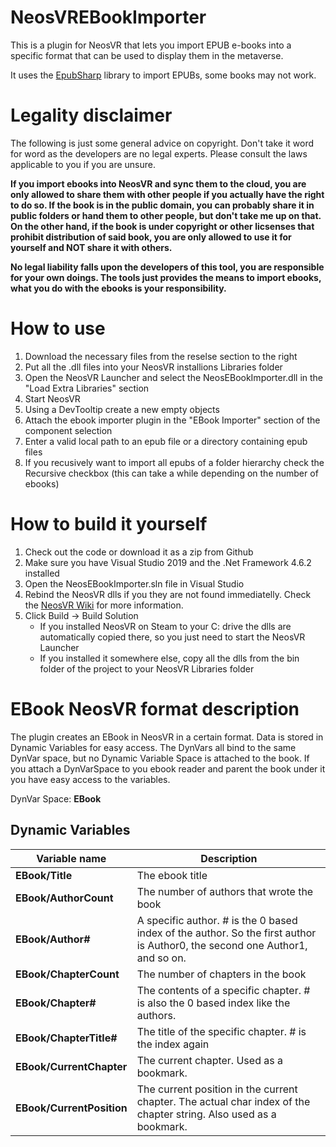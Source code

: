 # NeosVREBookImporter

This is a plugin for NeosVR that lets you import EPUB e-books into a specific format that can be used to display them in the metaverse.

It uses the [EpubSharp](https://github.com/Asido/EpubSharp) library to import EPUBs, some books may not work.

# Legality disclaimer

The following is just some general advice on copyright. Don't take it word for word as the developers are no legal experts.
Please consult the laws applicable to you if you are unsure.

**If you import ebooks into NeosVR and sync them to the cloud, you are only allowed to share them with other people if you actually have the right to do so.
If the book is in the public domain, you can probably share it in public folders or hand them to other people, but don't take me up on that.
On the other hand, if the book is under copyright or other licsenses that prohibit distribution of said book, you are only allowed to use it for yourself and NOT share it with others.**

**No legal liability falls upon the developers of this tool, you are responsible for your own doings. 
The tools just provides the means to import ebooks, what you do with the ebooks is your responsibility.**

# How to use

 1. Download the necessary files from the reselse section to the right
 2. Put all the .dll files into your NeosVR installions Libraries folder
 3. Open the NeosVR Launcher and select the NeosEBookImporter.dll in the "Load Extra Libraries" section
 4. Start NeosVR
 5. Using a DevTooltip create a new empty objects
 6. Attach the ebook importer plugin in the "EBook Importer" section of the component selection
 7. Enter a valid local path to an epub file or a directory containing epub files
 8. If you recusively want to import all epubs of a folder hierarchy check the Recursive checkbox (this can take a while depending on the number of ebooks)

# How to build it yourself

 1. Check out the code or download it as a zip from Github
 2. Make sure you have Visual Studio 2019 and the .Net Framework 4.6.2 installed
 3. Open the NeosEBookImporter.sln file in Visual Studio
 5. Rebind the NeosVR dlls if you they are not found immediatelly. Check the [NeosVR Wiki](https://wiki.neos.com/Plugins) for more information.
 4. Click Build -> Build Solution
    * If you installed NeosVR on Steam to your C: drive the dlls are automatically copied there, so you just need to start the NeosVR Launcher
    * If you installed it somewhere else, copy all the dlls from the bin folder of the project to your NeosVR Libraries folder
    
# EBook NeosVR format description

The plugin creates an EBook in NeosVR in a certain format. Data is stored in Dynamic Variables for easy access. 
The DynVars all bind to the same DynVar space, but no Dynamic Variable Space is attached to the book. 
If you attach a DynVarSpace to you ebook reader and parent the book under it you have easy access to the variables.

DynVar Space: **EBook**

## Dynamic Variables

| Variable name | Description |
| --- | --- |
| **EBook/Title** | The ebook title |
| **EBook/AuthorCount** | The number of authors that wrote the book |
| **EBook/Author#** | A specific author. # is the 0 based index of the author. So the first author is Author0, the second one Author1, and so on. |
| **EBook/ChapterCount** | The number of chapters in the book |
| **EBook/Chapter#** | The contents of a specific chapter. # is also the 0 based index like the authors. |
| **EBook/ChapterTitle#** | The title of the specific chapter. # is the index again |
| **EBook/CurrentChapter** | The current chapter. Used as a bookmark. |
| **EBook/CurrentPosition** | The current position in the current chapter. The actual char index of the chapter string. Also used as a bookmark. |
